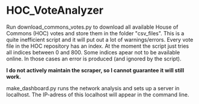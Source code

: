 # HOC_VoteAnalyzer

Run download_commons_votes.py to download all available House of Commons (HOC) votes and store them in the folder "csv_files". This is a quite inefficient script and it will put out a lot of warnings/errors. Every vote file in the HOC repository has an index. At the moment the script just tries all indices between 0 and 800. Some indices apear not to be available online. In those cases an error is produced (and ignored by the script).

**I do not actively maintain the scraper, so I cannot guarantee it will still work.**

make_dashboard.py runs the network analysis and sets up a server in localhost. The IP-adress of this localhost will appear in the command line.

